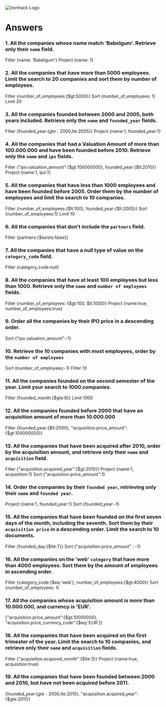 ![Ironhack Logo](https://i.imgur.com/1QgrNNw.png)

# Answers

### 1. All the companies whose name match 'Babelgum'. Retrieve only their `name` field.

<!-- Your Code Goes Here -->
Filter {name: 'Babelgum'}
Project {name: 1}

### 2. All the companies that have more than 5000 employees. Limit the search to 20 companies and sort them by **number of employees**.

<!-- Your Code Goes Here -->
Filter {number_of_employees:{$gt:5000}}
Sort {number_of_employees: 1}
Limit 20

### 3. All the companies founded between 2000 and 2005, both years included. Retrieve only the `name` and `founded_year` fields.

<!-- Your Code Goes Here -->
Filter {founded_year:{$gte:2000,$lte:2005}}
Project {name:1, founded_year:1}

### 4. All the companies that had a Valuation Amount of more than 100.000.000 and have been founded before 2010. Retrieve only the `name` and `ipo` fields.

<!-- Your Code Goes Here -->
Filter {"ipo.valuation_amount":{$gt:100000000}, founded_year:{$lt:2010}}
Project {name:1, ipo:1}

### 5. All the companies that have less than 1000 employees and have been founded before 2005. Order them by the number of employees and limit the search to 10 companies.

<!-- Your Code Goes Here -->
Filter {number_of_employees:{$lt:100}, founded_year:{$lt:2005}}
Sort {number_of_employees:1}
Limit 10 

### 6. All the companies that don't include the `partners` field.

<!-- Your Code Goes Here -->
Filter {partners:{$exists:false}}

### 7. All the companies that have a null type of value on the `category_code` field.

<!-- Your Code Goes Here -->
Filter {category_code:null}

### 8. All the companies that have at least 100 employees but less than 1000. Retrieve only the `name` and `number of employees` fields.

<!-- Your Code Goes Here -->
Filter {number_of_employees: {$gt:100, $lt:1000}}
Project {name:true, number_of_employees:true}

### 9. Order all the companies by their IPO price in a descending order.

<!-- Your Code Goes Here -->
Sort {"ipo.valuation_amount":-1}

### 10. Retrieve the 10 companies with most employees, order by the `number of employees`

<!-- Your Code Goes Here -->
Sort {number_of_employees:-1}
Filter 10

### 11. All the companies founded on the second semester of the year. Limit your search to 1000 companies.

<!-- Your Code Goes Here -->
Filter {founded_month:{$gte:6}}
Limit 1000

### 12. All the companies founded before 2000 that have an acquisition amount of more than 10.000.000

<!-- Your Code Goes Here -->
Filter {founded_year:{$lt:2000}, "acquisition.price_amount":{$gt:100000000}}


### 13. All the companies that have been acquired after 2010, order by the acquisition amount, and retrieve only their `name` and `acquisition` field.

<!-- Your Code Goes Here -->
Filter {"acquisition.acquired_year":{$gt:2010}}
Project {name:1, acquisition:1}
Sort {"acquisition.price_amount":1}

### 14. Order the companies by their `founded year`, retrieving only their `name` and `founded year`.

<!-- Your Code Goes Here -->
Project {name:1, founded_year:1}
Sort {founded_year:-1}

### 15. All the companies that have been founded on the first seven days of the month, including the seventh. Sort them by their `acquisition price` in a descending order. Limit the search to 10 documents.

<!-- Your Code Goes Here -->
Filter {founded_day:{$lte:7}}
Sort {"acquisition.price_amount" : -1}

### 16. All the companies on the 'web' `category` that have more than 4000 employees. Sort them by the amount of employees in ascending order.

<!-- Your Code Goes Here -->
Filter {category_code:{$eq:'web'}, number_of_employees:{$gt:4000}}
Sort {number_of_employees: 1}

### 17. All the companies whose acquisition amount is more than 10.000.000, and currency is 'EUR'.

<!-- Your Code Goes Here -->
{"acquisition.price_amount":{$gt:10000000}, "acquisition.price_currency_code":{$eq:'EUR'}}

### 18. All the companies that have been acquired on the first trimester of the year. Limit the search to 10 companies, and retrieve only their `name` and `acquisition` fields.

<!-- Your Code Goes Here -->
Filter {"acquisition.acquired_month":{$lte:3}}
Project {name:true, acquisition:true}

### 19. All the companies that have been founded between 2000 and 2010, but have not been acquired before 2011.

<!-- Your Code Goes Here -->
{founded_year:{$gte:2000,$lte:2010}, "acquisition.acquired_year":{$gte:2011}}
